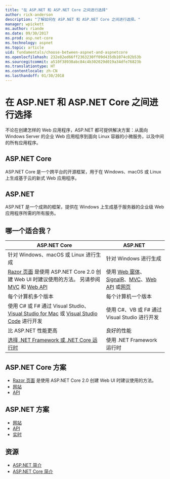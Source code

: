 ```yaml
---
title: "在 ASP.NET 和 ASP.NET Core 之间进行选择"
author: rick-anderson
description: "了解如何在 ASP.NET 和 ASP.NET Core 之间进行选择。"
manager: wpickett
ms.author: riande
ms.date: 09/30/2017
ms.prod: asp.net-core
ms.technology: aspnet
ms.topic: article
uid: fundamentals/choose-between-aspnet-and-aspnetcore
ms.openlocfilehash: 232e82ed66ff2363230ff09d435db1074c02b53b
ms.sourcegitcommit: a510f38930abc84c4b302029d019a34dfe76823b
ms.translationtype: HT
ms.contentlocale: zh-CN
ms.lasthandoff: 01/30/2018
---
```

# <a name="choose-between-aspnet-and-aspnet-core"></a>在 ASP.NET 和 ASP.NET Core 之间进行选择 

不论在创建怎样的 Web 应用程序，ASP.NET 都可提供解决方案：从面向 Windows Server 的企业 Web 应用程序到面向 Linux 容器的小微服务，以及中间的所有应用程序。

## <a name="aspnet-core"></a>ASP.NET Core

ASP.NET Core 是一个跨平台的开源框架，用于在 Windows、macOS 或 Linux 上生成基于云的新式 Web 应用程序。

## <a name="aspnet"></a>ASP.NET

ASP.NET 是一个成熟的框架，提供在 Windows 上生成基于服务器的企业级 Web 应用程序所需的所有服务。

## <a name="which-one-is-right-for-me"></a>哪一个适合我？

| ASP.NET Core | ASP.NET |
|---|---|
|针对 Windows、macOS 或 Linux 进行生成|针对 Windows 进行生成|
|[Razor 页面](xref:mvc/razor-pages/index) 是使用 ASP.NET Core 2.0 创建 Web UI 时建议使用的方法。 另请参阅 [MVC](xref:mvc/overview) 和 [Web API](xref:tutorials/first-web-api)|使用 [Web 窗体](https://docs.microsoft.com/aspnet/web-forms)、[SignalR](https://docs.microsoft.com/aspnet/signalr)、[MVC](https://docs.microsoft.com/aspnet/mvc)、[Web API](https://docs.microsoft.com/aspnet/web-api/) 或[网页](https://docs.microsoft.com/aspnet/web-pages)|
|每个计算机多个版本|每个计算机一个版本|
|使用 C# 或 F# 通过 Visual Studio、[Visual Studio for Mac](https://www.visualstudio.com/vs/visual-studio-mac/) 或 [Visual Studio Code](https://code.visualstudio.com/) 进行开发|使用 C#、VB 或 F# 通过 Visual Studio 进行开发|
|比 ASP.NET 性能更高|良好的性能|
|[选择 .NET Framework 或 .NET Core 运行时](https://docs.microsoft.com/dotnet/articles/standard/choosing-core-framework-server)|使用 .NET Framework 运行时|

## <a name="aspnet-core-scenarios"></a>ASP.NET Core 方案

<!-- update link to Razor Pages mvc movie series when done -->
* [Razor 页面](xref:mvc/razor-pages/index) 是使用 ASP.NET Core 2.0 创建 Web UI 时建议使用的方法。
* [网站](xref:tutorials/first-mvc-app/index)
* [API](xref:tutorials/first-web-api)

## <a name="aspnet-scenarios"></a>ASP.NET 方案

* [网站](https://docs.microsoft.com/aspnet/mvc)
* [API](https://docs.microsoft.com/aspnet/web-api)
* [实时](https://docs.microsoft.com/aspnet/signalr)

## <a name="resources"></a>资源

* [ASP.NET 简介](https://docs.microsoft.com/aspnet/overview)
* [ASP.NET Core 简介](xref:index)
